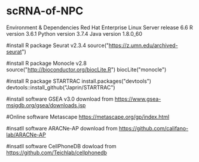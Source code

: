 # scRNA-of-NPC
Environment & Dependencies
Red Hat Enterprise Linux Server release 6.6
R version 3.6.1
Python version 3.7.4
Java version 1.8.0_60

#install R package Seurat v2.3.4 
source("https://z.umn.edu/archived-seurat")

#install R package Monocle v2.8 
source("http://bioconductor.org/biocLite.R") 
biocLite("monocle")

#install R package STARTRAC
install.packages("devtools")
devtools::install_github("Japrin/STARTRAC")

#install software GSEA v3.0
download from https://www.gsea-msigdb.org/gsea/downloads.jsp

#Online software Metascape
https://metascape.org/gp/index.html

#insatll software ARACNe-AP 
download from https://github.com/califano-lab/ARACNe-AP

#insatll software CellPhoneDB 
dowload from https://github.com/Teichlab/cellphonedb

